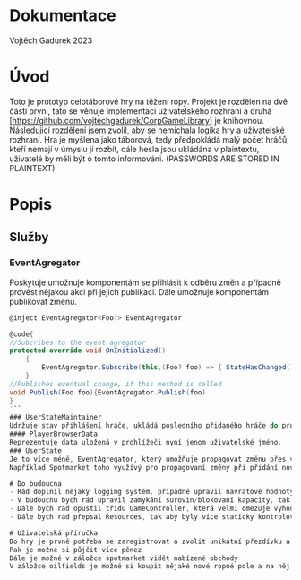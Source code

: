 # Dokumentace
Vojtěch Gadurek 2023
# Úvod
Toto je prototyp celotáborové hry na těžení ropy.
Projekt je rozdělen na dvě části první, tato se věnuje implementaci uživatelského rozhraní a druhá [https://github.com/vojtechgadurek/CorpGameLibrary] je knihovnou.
Následujicí rozdělení jsem zvolil, aby se nemíchala logika hry a uživatelské rozhraní. Hra je myšlena jako táborová, tedy předpokládá malý počet hráčů, kteří nemají v úmyslu jí rozbít, dále hesla jsou ukládána v plaintextu, uživatelé by měli být o tomto informováni. (PASSWORDS ARE STORED IN PLAINTEXT)
# Popis
## Služby
### EventAgregator
Poskytuje umožnuje komponentám se přihlásit k odběru změn a případně provést nějakou akci při jejich publikaci.
Dále umožnuje komponentám publikovat změnu.
```cs
@inject EventAgregator<Foo?> EventAgregator 

@code{
//Subcribes to the event agregator
protected override void OnInitialized()
    {
        EventAgregator.Subscribe(this,(Foo? foo) => { StateHasChanged(); }); 
    }
//Publishes eventual change, if this method is called
void Publish(Foo foo){EventAgregator.Publish(foo)
}
˙``
### UserStateMaintainer
Udržuje stav přihlášení hráče, ukládá posledního přidaného hráče do prohlížeče skrze protected storage. V případě odhlášení dané uživatelské jméno smaže.
#### PlayerBrowserData
Reprezentuje data uložená v prohlížeči nyní jenom uživatelské jméno.
### UserState
Je to více méně, EventAgregator, který umožňuje propagovat změnu přes všechna sessions.
Například Spotmarket toho využívý pro propagovaní změny při přidání nové SpotMarketTradeOffer.

# Do budoucna
- Rád doplnil nějaký logging systém, případně upravil navratové hodnoty, tak aby šlo lépe rozpoznat, proč daná funkce nefungovala z binárního ano/ne. 
- V budoucnu bych rád upravil zamykání surovin/blokovaní kapacity, tak aby více omezovalo, kdo ji může provést - čátečně hotovo
- Dále bych rád opustil třidu GameController, která velmi omezuje výhody, které plynou z Blazoru a services, (a je otázkou zda vyhody, které přináší za to stojí) a vychází z návrhu, který více odstinoval webovou část od samotné hry
- Dále bych rád přepsal Resources, tak aby byly více staticky kontrolovatelné při kompilaci - done :D

# Uživatelská příručka
Do hry je prvně potřeba se zaregistrovat a zvolit unikátní přezdívku a heslo.
Pak je možné si půjčit více pěnez
Dále je možné v záložce spotmarket vidět nabízené obchody
V záložce oilfields je možné si koupit nějaké nové ropné pole a na něj umístit těžbní jednotku (rig)
